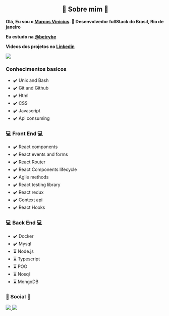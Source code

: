 
<h2 align='center' > 🤔 Sobre mim 🤔 </h2>

<strong> Olá, Eu sou o <a href="marcsvinicius.github.io/"> Marcos Vinicius</a>. 👋 Desenvolvedor fullStack do Brasil, Rio de janeiro </strong> <br>

<strong> Eu estudo na <a href="https://www.linkedin.com/school/betrybe/"> @betrybe </a></strong>

<strong>Videos dos projetos no <a href="https://www.linkedin.com/in/marcosvalencar/"> Linkedin </a></strong>

<a href="https://github.com/MarcsVinicius"> <img src="https://github-readme-stats.vercel.app/api?username=marcsvinicius&count_private=true&theme=react" /> </a>

<h3> Conhecimentos basicos </h3>
<ul>
  <li> ✔️ Unix and Bash </li>
  <li> ✔️ Git and Github </li>
  <li> ✔️ Html </li>
  <li> ✔️ CSS </li>
  <li> ✔️ Javascript </li>
  <li> ✔️ Api consuming </li>
</ul>

<h3> 💻 Front End 💻 </h3>
<ul>
  <li> ✔️ React components </li>
  <li> ✔️ React events and forms </li>
  <li> ✔️ React Router </li> 
  <li> ✔️ React Components lifecycle </li>
  <li> ✔️ Agile methods </li>
  <li> ✔️ React testing library </li>
  <li> ✔️ React redux </li>
  <li> ✔️ Context api </li>
  <li> ✔️ React Hooks </li>
</ul>

<h3> 💻 Back End 💻 </h3>
<ul>
  <li> ✔️ Docker </li>
  <li> ✔️ Mysql </li>
  <li> ⌛ Node.js </li>
  <li> ⌛ Typescript </li>
  <li> ⌛ POO </li>
  <li> ⌛ Nosql </li>
  <li> ⌛ MongoDB </li>
</ul>


<h3> 📱 Social 📱 </h3>
<a href="https://www.linkedin.com/in/marcosvalencar/"> <img src="https://img.shields.io/badge/linkedin-%230077B5.svg?style=for-the-badge&logo=linkedin&logoColor=white" /> </a>
<a href="https://github.com/MarcsVinicius"> <img src="https://img.shields.io/badge/github-%23121011.svg?style=for-the-badge&logo=github&logoColor=white" /> </a>

